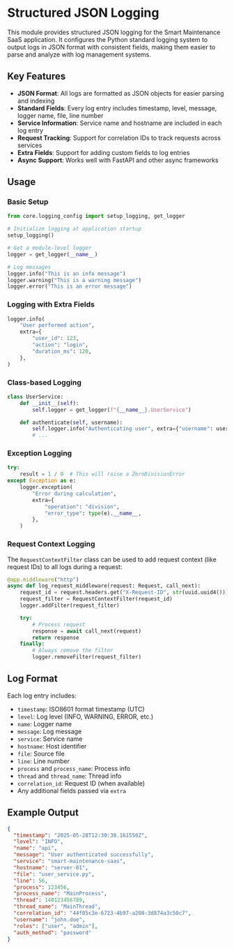 # Structured JSON Logging

This module provides structured JSON logging for the Smart Maintenance SaaS application. It configures the Python standard logging system to output logs in JSON format with consistent fields, making them easier to parse and analyze with log management systems.

## Key Features

- **JSON Format**: All logs are formatted as JSON objects for easier parsing and indexing
- **Standard Fields**: Every log entry includes timestamp, level, message, logger name, file, line number
- **Service Information**: Service name and hostname are included in each log entry
- **Request Tracking**: Support for correlation IDs to track requests across services
- **Extra Fields**: Support for adding custom fields to log entries
- **Async Support**: Works well with FastAPI and other async frameworks

## Usage

### Basic Setup

```python
from core.logging_config import setup_logging, get_logger

# Initialize logging at application startup
setup_logging()

# Get a module-level logger
logger = get_logger(__name__)

# Log messages
logger.info("This is an info message")
logger.warning("This is a warning message")
logger.error("This is an error message")
```

### Logging with Extra Fields

```python
logger.info(
    "User performed action",
    extra={
        "user_id": 123,
        "action": "login",
        "duration_ms": 120,
    },
)
```

### Class-based Logging

```python
class UserService:
    def __init__(self):
        self.logger = get_logger(f"{__name__}.UserService")

    def authenticate(self, username):
        self.logger.info("Authenticating user", extra={"username": username})
        # ...
```

### Exception Logging

```python
try:
    result = 1 / 0  # This will raise a ZeroDivisionError
except Exception as e:
    logger.exception(
        "Error during calculation",
        extra={
            "operation": "division",
            "error_type": type(e).__name__,
        },
    )
```

### Request Context Logging

The `RequestContextFilter` class can be used to add request context (like request IDs) to all logs during a request:

```python
@app.middleware("http")
async def log_request_middleware(request: Request, call_next):
    request_id = request.headers.get("X-Request-ID", str(uuid.uuid4()))
    request_filter = RequestContextFilter(request_id)
    logger.addFilter(request_filter)

    try:
        # Process request
        response = await call_next(request)
        return response
    finally:
        # Always remove the filter
        logger.removeFilter(request_filter)
```

## Log Format

Each log entry includes:

- `timestamp`: ISO8601 format timestamp (UTC)
- `level`: Log level (INFO, WARNING, ERROR, etc.)
- `name`: Logger name
- `message`: Log message
- `service`: Service name
- `hostname`: Host identifier
- `file`: Source file
- `line`: Line number
- `process` and `process_name`: Process info
- `thread` and `thread_name`: Thread info
- `correlation_id`: Request ID (when available)
- Any additional fields passed via `extra`

## Example Output

```json
{
  "timestamp": "2025-05-28T12:30:38.161550Z",
  "level": "INFO",
  "name": "api",
  "message": "User authenticated successfully",
  "service": "smart-maintenance-saas",
  "hostname": "server-01",
  "file": "user_service.py",
  "line": 56,
  "process": 123456,
  "process_name": "MainProcess",
  "thread": 140123456789,
  "thread_name": "MainThread",
  "correlation_id": "44f05c3e-6723-4b97-a208-3d874a3c50c7",
  "username": "john.doe",
  "roles": ["user", "admin"],
  "auth_method": "password"
}
```
